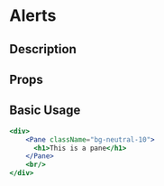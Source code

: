 # Alerts

## Description

## Props

## Basic Usage

```jsx
<div>
    <Pane className="bg-neutral-10">
      <h1>This is a pane</h1>
    </Pane>
    <br/>
</div>
```